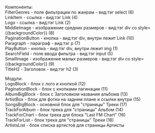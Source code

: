 
Компоненты:<br/>
FilterGenres - поле фильтрации по жанрам - вид:тэг select (6) <br/>
LinkItem - ссылка - вид:тэг Link (4) <br/>
Logo - ссылка - вид:тэг Link (2) <br/>
MiddleImage - изображение средних размеров - вид:тэг div со style={{backgroundColor}} (8) <br/>
PaginationButton - кнопка - вид:тэг div, внутри лежит Link (10) <br/>
Paragraph - параграф - вид:тэг р (7) <br/>
PlayButton - кнопка - вид:тэг div, внутри лежит img (1) <br/>
SearchField - поле ввода фильтра - вид:тэг input (5) <br/>
SmallImage - изображение малых размеров - вид:тэг div со style={{backgroundColor}} (9) <br/>
TitleH2 - Заголовок - вид:тэг h2 (3) <br/>



Модули: <br/>
LogoBlock - блок с лого и кнопкой (12)<br/> 
PaginationBlock - блок с кнопками пагинации (11) <br/> 
AlbumBigBlock - блок с Заголовком названия альбома (13) <br/>
ArtistBox - блок для фотки на заднем плане и ссылки внутри (15) <br/>
SongsBigBlock - основной блок для "страницы" Треки (17)<br/>
TrackForAlbum - блок трека для "страницы" Альбом (14) <br/>
TrackForChart - блок трека для блока "Last FM Chart" (16) <br/>
TrackForList - блок трека для "страницы" Треки (18)<br/>
ArtistsList - блок списка артистов для страницы Артисты <br/>
